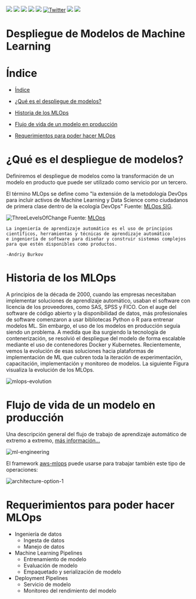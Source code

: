  <p align="left">
   <img src="https://img.shields.io/badge/status-en%20desarrollo-green"> 
   <img src="https://img.shields.io/github/issues/jesusdanielquiroga/Despliegue-de-Modelos-de-Machine-Learning">
   <img src="https://img.shields.io/github/forks/jesusdanielquiroga/Despliegue-de-Modelos-de-Machine-Learning">
   <img src="https://img.shields.io/github/forks/jesusdanielquiroga/Despliegue-de-Modelos-de-Machine-Learning">
   <img src="https://img.shields.io/github/license/jesusdanielquiroga/Despliegue-de-Modelos-de-Machine-Learning">
<a href="https://twitter.com/intent/tweet?text=Wow:&url=https%3A%2F%2Fgithub.com%2Fjesusdanielquiroga%2FIntroduccion-Base-de-Datos"><img alt="Twitter" src="https://img.shields.io/twitter/url?style=social&url=https%3A%2F%2Ftwitter.com%2Fjdquiroga2410"></a>
   <img src="https://img.shields.io/github/stars/camilafernanda?style=social">
   <img src="https://img.shields.io/badge/topic-machinelearning-red">
  </p>

# Despliegue de Modelos de Machine Learning

# Índice

* [Índice](#índice)

* [¿Qué es el despliegue de modelos?](#¿qué-es-el-despliegue-de-modelos?)

* [Historia de los MLOps](#historia-de-los-MLOps)

* [Flujo de vida de un modelo en producción](#flujo-de-vida-de-un-modelo-en-producción)

* [Requerimientos para poder hacer MLOps](#requerimientos-para-poder-hacer-MLOps)

# ¿Qué es el despliegue de modelos?

Definiremos el despliegue de modelos como la transformación de un modelo en producto que puede ser utilizado como servicio por un tercero.

El término MLOps se define como "la extensión de la metodología DevOps para incluir activos de Machine Learning y Data Science como ciudadanos de primera clase dentro de la ecología DevOps" Fuente: <a href="roadmap/2020/MLOpsRoadmap2020.md">MLOps SIG</a>.

![ThreeLevelsOfChange](https://user-images.githubusercontent.com/87950040/202930212-c6c17990-ac82-4b38-a103-a3a3dc70b55e.jpg)
Fuente: <a href="https://ml-ops.org/content/motivation">MLOps</a>

```
La ingeniería de aprendizaje automático es el uso de principios científicos, herramientas y técnicas de aprendizaje automático
e ingeniería de software para diseñar y construir sistemas complejos para que estén disponibles como productos.

-Andriy Burkov
```
# Historia de los MLOps

A principios de la década de 2000, cuando las empresas necesitaban implementar soluciones de aprendizaje automático, usaban el software con licencia de los proveedores, como SAS, SPSS y FICO. Con el auge del software de código abierto y la disponibilidad de datos, más profesionales de software comenzaron a usar bibliotecas Python o R para entrenar modelos ML. Sin embargo, el uso de los modelos en producción seguía siendo un problema. A medida que iba surgiendo la tecnología de contenerización, se resolvió el despliegue del modelo de forma escalable mediante el uso de contenedores Docker y Kubernetes. Recientemente, vemos la evolución de esas soluciones hacia plataformas de implementación de ML que cubren toda la iteración de experimentación, capacitación, implementación y monitoreo de modelos. La siguiente Figura visualiza la evolución de los MLOps.

![mlops-evolution](https://user-images.githubusercontent.com/87950040/202930485-46580050-e940-49e9-836b-e8358475a991.jpg)

# Flujo de vida de un modelo en producción

Una descripción general del flujo de trabajo de aprendizaje automático de extremo a extremo, <a href="https://ml-ops.org/content/end-to-end-ml-workflow">más información...</a>

![ml-engineering](https://user-images.githubusercontent.com/87950040/202930891-acbc3c1d-ee76-429c-9a3c-ecdb2ea00a00.jpg)

El framework <a href="https://github.com/aws-solutions/mlops-workload-orchestrator">aws-mlops</a> puede usarse para trabajar también este tipo de operaciones:

![architecture-option-1](https://user-images.githubusercontent.com/87950040/202930964-1f7a0f58-f2a2-47d3-9225-ef053db6c9d7.png)

# Requerimientos para poder hacer MLOps

* Ingeniería de datos
  * Ingesta de datos
  * Manejo de datos
* Machine Learning Pipelines
  * Entrenamiento de modelo
  * Evaluación de modelo
  * Empaquetado y serialización de modelo
* Deployment Pipelines
  * Servicio de modelo
  * Monitoreo del rendimiento del modelo
